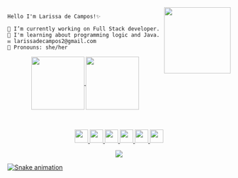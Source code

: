 
</h1> <img align="right" height="150" src="https://media.giphy.com/media/PgLLtnqHts1woXeKpy/giphy.gif"/>
<div>
  
 ```
Hello I'm Larissa de Campos!✨ 

🔭 I’m currently working on Full Stack developer.  
🌱 I'm learning about programming logic and Java.
✉ larissadecampos2@gmail.com
🦄 Pronouns: she/her

```
 

<p align="center">  
  <a href="http://github.com/larissadecampos">
  <img align="center" height="120em" src="http://github-readme-stats.vercel.app/api?username=larissadecampos&show_icons=true&theme=dracula&include_all_commits=true&count_private=true"/>
  <img align="center"height="120em" src="https://github-readme-stats.vercel.app/api/top-langs/?username=larissadecampos&layout=compact&langs_count=16&theme=dracula"/>
</p>    

<row>

<br> <p align="center">
<img src="https://cdn.jsdelivr.net/gh/devicons/devicon/icons/html5/html5-original.svg" width="30" height="30"/> 
<img src="https://cdn.jsdelivr.net/gh/devicons/devicon/icons/css3/css3-original.svg" width="30" height="30"/>
<img src="https://cdn.jsdelivr.net/gh/devicons/devicon/icons/javascript/javascript-original.svg" width="30" height="30"/>
<img src="https://cdn.jsdelivr.net/gh/devicons/devicon/icons/java/java-original.svg" width="30" height="30" />
<img src="https://cdn.jsdelivr.net/gh/devicons/devicon/icons/spring/spring-original.svg" width="30" height="30"/>
<img src="https://cdn.jsdelivr.net/gh/devicons/devicon/icons/mysql/mysql-original.svg" width="30" height="30"/>
</br>
</h1>
</div>
</p>


<p align="center"><img alingn="center" src="https://profile-counter.glitch.me/larissadecampos/count.svg" /></p>
                                     
 ![Snake animation](https://github.com/larissadecampos/larissadecampos/blob/output/github-contribution-grid-snake.svg)
